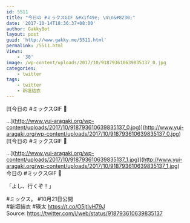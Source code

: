 ```yaml
---
id: 5511
title: "今日の #ミックスGIF &#x1f49e; \n\n&#8230;"
date: '2017-10-14T18:36:37+08:00'
author: GakkyBot
layout: post
guid: 'http://www.gakky.me/5511.html'
permalink: /5511.html
Views:
    - '30'
image: /wp-content/uploads/2017/10/918793610639835137_0.jpg
categories:
    - twitter
tags:
    - twitter
    - 新垣结衣
---
```


[![今日の #ミックスGIF 💞 

...](http://www.yui-aragaki.org/wp-content/uploads/2017/10/918793610639835137_0.jpg)](http://www.yui-aragaki.org/wp-content/uploads/2017/10/918793610639835137_0.jpg)  
[![今日の #ミックスGIF 💞 

...](http://www.yui-aragaki.org/wp-content/uploads/2017/10/918793610639835137_1.jpg)](http://www.yui-aragaki.org/wp-content/uploads/2017/10/918793610639835137_1.jpg)  
今日の #ミックスGIF 💞

「よし、行くぞ！」

\#ミックス。 #10月21日公開  
\#新垣結衣 #瑛太 https://t.co/O5jtIvH79J  
Source: <https://twitter.com/i/web/status/918793610639835137>